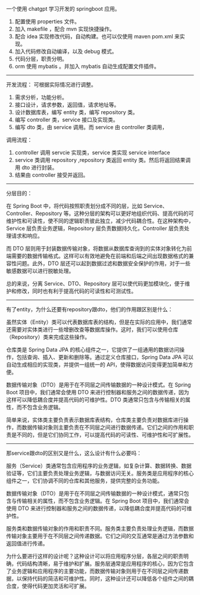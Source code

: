 一个使用 chatgpt 学习开发的 springboot 应用。

1. 配置使用 properties 文件。
2. 加入 makefile ，配合 mvn 实现快捷操作。
3. 配合 idea 实现修改代码，自动构建。也可以仅使用 maven pom.xml 来实现。
4. 加入代码修改自动编译，以及 debug 模式。
5. 代码分层，职责分明。
6. orm 使用 mybatis 。并加入 mybatis 自动生成配置文件插件。


--- 
开发流程：
可根据实际情况进行调整。
1. 需求分析，功能分析。
2. 接口设计，请求参数，返回值，请求地址等。
3. 设计数据库表，编写 entity 类，编写 repository 类。
4. 编写 controller 类，service 接口及实现类。
5. 编写 dto 类，由 service 调用。而 service 由 controller 类调用，

调用流程：

1. controller 调用 servcie 实现类，service 类实现 service interface
2. service 类调用 repository ,repository 类返回 entity 类。然后将返回结果调用 dto 进行封装。
3. 结果由 controller 接受并返回。



--- 
分层目的：

在 Spring Boot 中，将代码按照职责划分成不同的层，比如 Service、Controller、Repository 等。这种分层的架构可以更好地组织代码、提高代码的可维护性和可读性，使不同的逻辑职责彼此独立，减少代码耦合性。在这种架构中，Service 层负责业务逻辑，Repository 层负责数据持久化，Controller 层负责处理请求和响应。

而 DTO 层则用于封装数据传输对象，将数据从数据库查询到的实体对象转化为前端需要的数据传输格式。这样可以有效地避免在前端和后端之间出现数据格式的兼容性问题。此外，DTO 层还可以起到数据过滤和数据安全保护的作用，对于一些敏感数据可以进行脱敏处理。

总的来说，分离 Service、DTO、Repository 层可以使代码更加模块化，便于维护和修改，同时也有利于提高代码的可读性和可测试性。

---
有了entity，为什么还要有repository跟dto，他们的作用跟区别是什么：

虽然实体（Entity）类可以代表数据库表的结构，但是在实际的应用中，我们通常还需要对实体类进行一些增删改查等数据库操作。这时，我们可以使用仓库（Repository）类来完成这些操作。

仓库类是 Spring Data JPA 的核心组件之一，它提供了一组通用的数据访问操作，包括查询、插入、更新和删除等。通过定义仓库接口，Spring Data JPA 可以自动生成相应的实现类，并提供一组统一的 API，使得数据访问变得更加简单和方便。

数据传输对象（DTO）是用于在不同层之间传输数据的一种设计模式。在 Spring Boot 项目中，我们通常会使用 DTO 来进行控制器和服务之间的数据传递，因为这样可以降低耦合度并提高代码的可维护性。DTO 类通常只包含与传输相关的属性，而不包含业务逻辑。

简单来说，实体类主要负责表示数据库表结构，仓库类主要负责对数据库进行操作，而数据传输对象则主要负责在不同层之间进行数据传递。它们之间的作用和职责是不同的，但是它们协同工作，可以提高代码的可读性、可维护性和可扩展性。

---
那service跟dto的区别又是什么，这么设计有什么必要吗：

服务（Service）类通常包含应用程序的业务逻辑，如复杂计算、数据转换、数据验证等，它们主要负责处理业务逻辑，与数据访问无关。服务类是应用程序的核心组件之一，它们协调不同的仓库和其他服务，提供完整的业务功能。

数据传输对象（DTO）是用于在不同层之间传输数据的一种设计模式，通常只包含与传输相关的属性，而不包含业务逻辑。在 Spring Boot 项目中，我们通常会使用 DTO 来进行控制器和服务之间的数据传递，以降低耦合度并提高代码的可维护性。

服务类和数据传输对象的作用和职责不同。服务类主要负责处理业务逻辑，而数据传输对象主要用于在不同层之间传递数据。它们之间的交互通常是通过方法参数和返回值进行传递。

为什么要进行这样的设计呢？这种设计可以将应用程序分层，各层之间的职责明确，代码结构清晰，易于维护和扩展。服务层通常是应用程序的核心，因为它包含了业务逻辑和应用程序的主要功能，而数据传输对象则用于在不同层之间传递数据，以保持代码的简洁和可维护性。同时，这种设计还可以降低各个组件之间的耦合度，使得代码更加灵活和可扩展。

